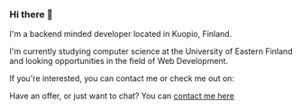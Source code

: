 ### Hi there 👋


I'm a backend minded developer located in Kuopio, Finland.

I'm currently studying computer science at the University of Eastern Finland and looking opportunities in the field of Web Development.

If you're interested, you can contact me or check me out on:

Have an offer, or just want to chat? You can [contact me here](https://about.akulaurila.com/#contact)
